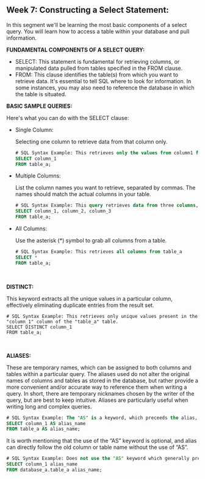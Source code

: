 <h2> Week 7: Constructing a Select Statement:</h2>

In this segment we'll be learning the most basic components of a select query. You will learn how to access a table within your database and pull information. 

<b>FUNDAMENTAL COMPONENTS OF A SELECT QUERY:</b>
<ul><li>SELECT: This statement is fundamental for retrieving columns, or manipulated data pulled from tables specified in the FROM clause.</li>
<li>FROM: This clause identifies the table(s) from which you want to retrieve data. It's essential to tell SQL where to look for information. In some instances, you may also need to reference the database in which the table is situated.</li></ul>

<b>BASIC SAMPLE QUERIES:</b>

Here's what you can do with the SELECT clause:

<ul>
<li>Single Column:
    <p>Selecting one column to retrieve data from that column only. </li>

```sql
# SQL Syntax Example: This retrieves only the values from column1 from table_a
SELECT column_1
FROM table_a;
```


<li> Multiple Columns: 
     <p>List the column names you want to retrieve, separated by commas. The names should match the actual columns in your table. </li>

```sql
# SQL Syntax Example: This query retrieves data from three columns, column1, column2, and column3 from table_a
SELECT column_1, column_2, column_3
FROM table_a;
```

<li>All Columns: 
    <p>Use the asterisk (*) symbol to grab all columns from a table.</p></li>

```sql
# SQL Syntax Example: This retrieves all columns from table_a
SELECT *
FROM table_a;
```
</ul>
<br>

<b>DISTINCT:</b>

This keyword extracts all the unique values in a particular column, effectively eliminating duplicate entries from the result set.

```
# SQL Syntax Example: This retrieves only unique values present in the "column_1" column of the "table_a" table.
SELECT DISTINCT column_1
FROM table_a;
```
<br>

<b>ALIASES:</b>

These are temporary names, which can be assigned to both columns and tables within a particular query. The aliases used do not alter the original names of columns and tables as stored in the database, but rather provide a more convenient and/or accurate way to reference them when writing a query. In short, there are temporary nicknames chosen by the writer of the query, but are best to keep intuitive. Aliases are particularly useful when writing long and complex queries.

```sql
# SQL Syntax Example: The "AS" is a keyword, which preceeds the alias, is used as an identifier of the alias.
SELECT column_1 AS alias_name
FROM table_a AS alias_name;
```

It is worth mentioning that the use of the “AS” keyword is optional, and alias can directly follow the old column or table name without the use of “AS”.

```sql
# SQL Syntax Example: Does not use the "AS" keyword which generally preceeds the alias.
SELECT column_1 alias_name
FROM database_a.table_a alias_name;	
```

